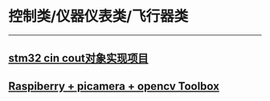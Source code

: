 # 控制类/仪器仪表类/飞行器类
---
## [stm32 cin cout对象实现项目](https://github.com/zgpTree/stm32_cppTest)
## [Raspiberry + picamera + opencv Toolbox](https://github.com/IyangDc/py_opencv_tools.git)


